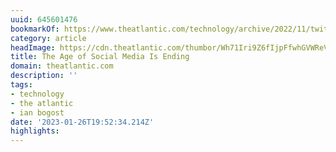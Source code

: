 ```yaml
---
uuid: 645601476
bookmarkOf: https://www.theatlantic.com/technology/archive/2022/11/twitter-facebook-social-media-decline/672074/
category: article
headImage: https://cdn.theatlantic.com/thumbor/Wh71Iri9Z6fIjpFfwhGVWReVA84=/0x43:2000x1085/1200x625/media/img/mt/2022/11/Fkjp6MlQ/original.png
title: The Age of Social Media Is Ending
domain: theatlantic.com
description: ''
tags:
- technology
- the atlantic
- ian bogost
date: '2023-01-26T19:52:34.214Z'
highlights:
---
```



